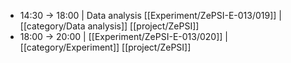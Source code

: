 - 14:30 -> 18:00 | Data analysis [[Experiment/ZePSI-E-013/019]] | [[category/Data analysis]] [[project/ZePSI]]
- 18:00 -> 20:00 | [[Experiment/ZePSI-E-013/020]] | [[category/Experiment]] [[project/ZePSI]]